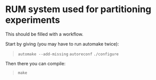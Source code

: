 # RUM system used for partitioning experiments

This should be filled with a workflow.

Start by giving (you may have to run automake twice):

> `automake --add-missing`
> `autoreconf`
> `./configure`

Then there you can compile:

> `make`



